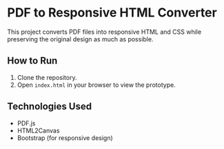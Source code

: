 # PDF to Responsive HTML Converter

This project converts PDF files into responsive HTML and CSS while preserving the original design as much as possible.

## How to Run
1. Clone the repository.
2. Open `index.html` in your browser to view the prototype.

## Technologies Used
- PDF.js
- HTML2Canvas
- Bootstrap (for responsive design)
